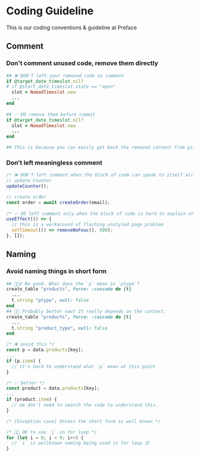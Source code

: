 # Coding Guideline
This is our coding conventions & guideline at Preface

## Comment

### Don't comment unused code, remove them directly

```ruby
## ❌ DON'T left your removed code as comment
if @target_date_timeslot.nil?
# if @start_date_timeslot.state == "open"
  slot = NomadTimeslot.new
  ...
end
  
## ✅ DO remove them before commit
if @target_date_timeslot.nil?
  slot = NomadTimeslot.new
  ...
end

## This is because you can easily get back the removed content from git history
```

### Don’t left meaningless comment

```javascript
/* ❌ DON'T left comment when the block of code can speak to itself already */
// update Counter
updateCounter();

// create order
const order = await createOrder(email);
  
/* ✅ DO left comment only when the block of code is hard to explain or understand */
useEffect(() => {
  // this is a workaround of flashing unstyled page problem
  setTimeout(() => removeNoFouc(), 500);
}, []);
```

## Naming

### Avoid naming things in short form

```ruby
## 🙅🏻‍♂️ No good. What does the `p` mean in `ptype`?
create_table "products", force: :cascade do |t|
  ...
  t.string "ptype", null: false
end
## 👍🏻 Probably better now? It really depends on the context.
create_table "products", force: :cascade do |t|
  ...
  t.string "product_type", null: false
end
```

```javascript
/* ❌ avoid this */
const p = data.products[key];
...
if (p.item) {
  // it's hard to understand what `p` mean at this point
}

/* ✅ better */
const product = data.products[key];
...
if (product.item) {
  // we don't need to search the code to understand this.
}
```

```javascript
/* [Exception case] Unless the short form is well known */

/* 👌🏻 OK to use `i` in for loop */
for (let i = 0; i < 9; i++) {
  // `i` is wellknown naming being used in for loop 😊
}
```

